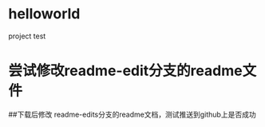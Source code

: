 # helloworld
project test
# 尝试修改readme-edit分支的readme文件

##下载后修改
readme-edits分支的readme文档，测试推送到github上是否成功